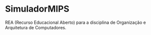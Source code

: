 # SimuladorMIPS
REA (Recurso Educacional Aberto) para a disciplina de Organização e Arquitetura de Computadores.
